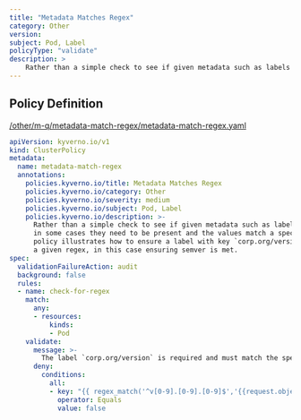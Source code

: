 ```yaml
---
title: "Metadata Matches Regex"
category: Other
version: 
subject: Pod, Label
policyType: "validate"
description: >
    Rather than a simple check to see if given metadata such as labels and annotations are present, in some cases they need to be present and the values match a specified regular expression. This policy illustrates how to ensure a label with key `corp.org/version` is both present and matches a given regex, in this case ensuring semver is met.
---
```


## Policy Definition
<a href="https://github.com/kyverno/policies/raw/main//other/m-q/metadata-match-regex/metadata-match-regex.yaml" target="-blank">/other/m-q/metadata-match-regex/metadata-match-regex.yaml</a>

```yaml
apiVersion: kyverno.io/v1
kind: ClusterPolicy
metadata:
  name: metadata-match-regex
  annotations:
    policies.kyverno.io/title: Metadata Matches Regex
    policies.kyverno.io/category: Other
    policies.kyverno.io/severity: medium
    policies.kyverno.io/subject: Pod, Label
    policies.kyverno.io/description: >-
      Rather than a simple check to see if given metadata such as labels and annotations are present,
      in some cases they need to be present and the values match a specified regular expression. This
      policy illustrates how to ensure a label with key `corp.org/version` is both present and matches
      a given regex, in this case ensuring semver is met.
spec:
  validationFailureAction: audit
  background: false
  rules:
  - name: check-for-regex
    match:
      any:
      - resources:
          kinds:
          - Pod
    validate:
      message: >-
        The label `corp.org/version` is required and must match the specified regex: ^v[0-9].[0-9].[0-9]$
      deny:
        conditions:
          all:
          - key: "{{ regex_match('^v[0-9].[0-9].[0-9]$','{{request.object.metadata.labels.\"corp.org/version\" || 'empty'}}') }}"
            operator: Equals
            value: false

```
